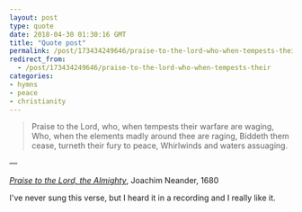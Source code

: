 ```yaml
---
layout: post
type: quote
date: 2018-04-30 01:30:16 GMT
title: "Quote post"
permalink: /post/173434249646/praise-to-the-lord-who-when-tempests-their
redirect_from: 
  - /post/173434249646/praise-to-the-lord-who-when-tempests-their
categories:
- hymns
- peace
- christianity
---
```

<blockquote>Praise to the Lord, who, when tempests their warfare are waging,
Who, when the elements madly around thee are raging,
Biddeth them cease, turneth their fury to peace,
Whirlwinds and waters assuaging.</blockquote>

 — <p><a href="http://library.timelesstruths.org/music/Praise_to_the_Lord_the_Almighty/"><i>Praise to the Lord, the Almighty</i></a>, Joachim Neander, 1680</p>

<p>I've never sung this verse, but I heard it in a recording and I really like it.</p>